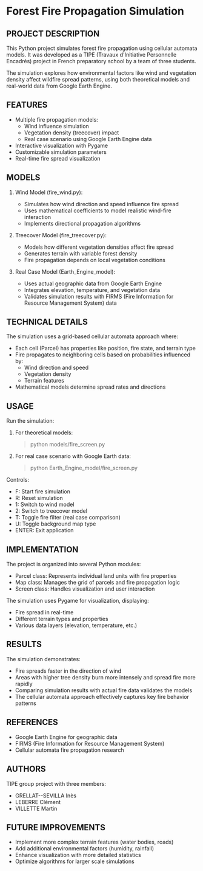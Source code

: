 # Forest Fire Propagation Simulation

## PROJECT DESCRIPTION
This Python project simulates forest fire propagation using cellular automata models.
It was developed as a TIPE (Travaux d'Initiative Personnelle Encadrés) project
in French preparatory school by a team of three students.

The simulation explores how environmental factors like wind and vegetation density
affect wildfire spread patterns, using both theoretical models and real-world data
from Google Earth Engine.

## FEATURES
- Multiple fire propagation models:
  * Wind influence simulation
  * Vegetation density (treecover) impact
  * Real case scenario using Google Earth Engine data
- Interactive visualization with Pygame
- Customizable simulation parameters
- Real-time fire spread visualization

## MODELS
1. Wind Model (fire_wind.py):
   - Simulates how wind direction and speed influence fire spread
   - Uses mathematical coefficients to model realistic wind-fire interaction
   - Implements directional propagation algorithms

2. Treecover Model (fire_treecover.py):
   - Models how different vegetation densities affect fire spread
   - Generates terrain with variable forest density
   - Fire propagation depends on local vegetation conditions

3. Real Case Model (Earth_Engine_model):
   - Uses actual geographic data from Google Earth Engine
   - Integrates elevation, temperature, and vegetation data
   - Validates simulation results with FIRMS (Fire Information for Resource Management System) data

## TECHNICAL DETAILS
The simulation uses a grid-based cellular automata approach where:
- Each cell (Parcel) has properties like position, fire state, and terrain type
- Fire propagates to neighboring cells based on probabilities influenced by:
  * Wind direction and speed
  * Vegetation density
  * Terrain features
- Mathematical models determine spread rates and directions

## USAGE
Run the simulation:
1. For theoretical models:
   > python models/fire_screen.py

2. For real case scenario with Google Earth data:
   > python Earth_Engine_model/fire_screen.py

Controls:
- F: Start fire simulation
- R: Reset simulation
- 1: Switch to wind model
- 2: Switch to treecover model
- T: Toggle fire filter (real case comparison)
- U: Toggle background map type
- ENTER: Exit application

## IMPLEMENTATION
The project is organized into several Python modules:
- Parcel class: Represents individual land units with fire properties
- Map class: Manages the grid of parcels and fire propagation logic
- Screen class: Handles visualization and user interaction

The simulation uses Pygame for visualization, displaying:
- Fire spread in real-time
- Different terrain types and properties
- Various data layers (elevation, temperature, etc.)

## RESULTS
The simulation demonstrates:
- Fire spreads faster in the direction of wind
- Areas with higher tree density burn more intensely and spread fire more rapidly
- Comparing simulation results with actual fire data validates the models
- The cellular automata approach effectively captures key fire behavior patterns

## REFERENCES
- Google Earth Engine for geographic data
- FIRMS (Fire Information for Resource Management System)
- Cellular automata fire propagation research

## AUTHORS
TIPE group project with three members:
- GRELLAT--SEVILLA Inès
- LEBERRE Clément
- VILLETTE Martin

## FUTURE IMPROVEMENTS
- Implement more complex terrain features (water bodies, roads)
- Add additional environmental factors (humidity, rainfall)
- Enhance visualization with more detailed statistics
- Optimize algorithms for larger scale simulations
